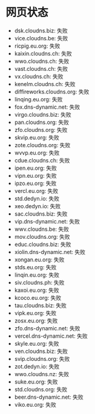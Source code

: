 # 网页状态
- dsk.cloudns.biz: 失败
- vice.cloudns.be: 失败
- ricpig.eu.org: 失败
- kaixin.cloudns.ch: 失败
- wwo.cloudns.ch: 失败
- vast.cloudns.ch: 失败
- vx.cloudns.ch: 失败
- kenelm.cloudns.ch: 失败
- diffireworks.cloudns.org: 失败
- linqing.eu.org: 失败
- fox.dns-dynamic.net: 失败
- virgo.cloudns.biz: 失败
- pan.cloudns.org: 失败
- zfo.cloudns.org: 失败
- skvip.eu.org: 失败
- zote.cloudns.org: 失败
- wvvp.eu.org: 失败
- cdue.cloudns.ch: 失败
- ipen.eu.org: 失败
- vipn.eu.org: 失败
- ipzo.eu.org: 失败
- vercl.eu.org: 失败
- std.dedyn.io: 失败
- xeo.dedyn.io: 失败
- sac.cloudns.biz: 失败
- vip.dns-dynamic.net: 失败
- wwv.cloudns.be: 失败
- mov.cloudns.org: 失败
- educ.cloudns.biz: 失败
- xiolin.dns-dynamic.net: 失败
- xongan.eu.org: 失败
- stds.eu.org: 失败
- linqin.eu.org: 失败
- siv.cloudns.ph: 失败
- kaxoi.eu.org: 失败
- kcoco.eu.org: 失败
- tau.cloudns.biz: 失败
- vipk.eu.org: 失败
- zosx.eu.org: 失败
- zfo.dns-dynamic.net: 失败
- vercel.dns-dynamic.net: 失败
- skyle.eu.org: 失败
- ven.cloudns.biz: 失败
- svip.cloudns.org: 失败
- zot.dedyn.io: 失败
- wwo.cloudns.nz: 失败
- suke.eu.org: 失败
- std.cloudns.org: 失败
- beer.dns-dynamic.net: 失败
- viko.eu.org: 失败
